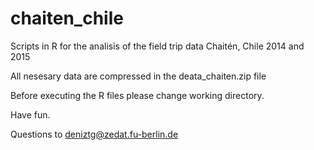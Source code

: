 # chaiten_chile

Scripts in R for the analisis of the field trip data Chaitén, Chile 2014 and 2015

All nesesary data are compressed in the deata_chaiten.zip file 

Before executing the R files please change working directory.

Have fun.

Questions to deniztg@zedat.fu-berlin.de
